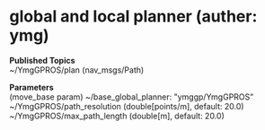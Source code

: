 global and local planner (auther: ymg)
======================================

__<global planner>__

__Published Topics__  
~/YmgGPROS/plan (nav_msgs/Path)  

__Parameters__  
(move_base param) ~/base_global_planner: "ymggp/YmgGPROS"  
~/YmgGPROS/path_resolution (double[points/m], default: 20.0)  
~/YmgGPROS/max_path_length (double[m], default: 20.0)  

